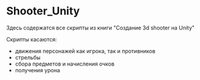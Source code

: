 # Shooter_Unity

Здесь содержатся все скрипты из книги "Создание 3d shooter на Unity"

Скрипты касаются:
- движения персонажей как игрока, так и противников
- стрельбы
- сбора предметов и начисления очков
- получения урона


